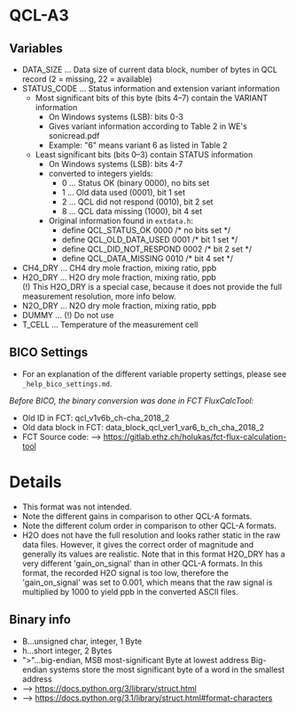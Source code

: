 # QCL-A3

## Variables
- DATA_SIZE ... Data size of current data block, number of bytes in QCL record
  (2 = missing, 22 = available)
- STATUS_CODE ... Status information and extension variant information
  - Most significant bits of this byte (bits 4–7) contain the VARIANT information
    - On Windows systems (LSB): bits 0-3
    - Gives variant information according to Table 2 in WE's sonicread.pdf
    - Example: "6" means variant 6 as listed in Table 2
  - Least significant bits (bits 0–3) contain STATUS information
    - On Windows systems (LSB): bits 4-7    
    - converted to integers yields:
      - 0 ... Status OK (binary 0000), no bits set
      - 1 ... Old data used (0001), bit 1 set
      - 2 ... QCL did not respond (0010), bit 2 set
      - 8 ... QCL data missing (1000), bit 4 set
    - Original information found in ```extdata.h```:
      - define	QCL_STATUS_OK		0000	/* no bits set	*/
      - define	QCL_OLD_DATA_USED	0001	/* bit 1 set	*/
      - define	QCL_DID_NOT_RESPOND	0002    /* bit 2 set	*/
      - define QCL_DATA_MISSING	0010	    /* bit 4 set	*/
- CH4_DRY ... CH4 dry mole fraction, mixing ratio, ppb    
- H2O_DRY ... H2O dry mole fraction, mixing ratio, ppb  
  (!) This H2O_DRY is a special case, because it does not provide the full 
  measurement resolution, more info below.  
- N2O_DRY ... N2O dry mole fraction, mixing ratio, ppb    
- DUMMY ... (!) Do not use
- T_CELL ... Temperature of the measurement cell

## BICO Settings
- For an explanation of the different variable property settings, please see ```_help_bico_settings.md```.

*Before BICO, the binary conversion was done in FCT FluxCalcTool:*
- Old ID in FCT: qcl_v1v6b_ch-cha_2018_2
- Old data block in FCT: data_block_qcl_ver1_var6_b_ch_cha_2018_2
- FCT Source code: --> https://gitlab.ethz.ch/holukas/fct-flux-calculation-tool

# Details
- This format was not intended.
- Note the different gains in comparison to other QCL-A formats.
- Note the different colum order in comparison to other QCL-A formats. 
- H2O does not have the full resolution and looks rather static in the raw data files. 
  However, it gives the correct order of magnitude and generally its values are realistic.
  Note that in this format H2O_DRY has a very different 'gain_on_signal' than in other
  QCL-A formats. In this format, the recorded H2O signal is too low, therefore the
  'gain_on_signal' was set to 0.001, which means that the raw signal is multiplied by 1000
  to yield ppb in the converted ASCII files. 

## Binary info
- B...unsigned char, integer, 1 Byte
- h...short integer, 2 Bytes
- ">"...big-endian, MSB most-significant Byte at lowest address
     Big-endian systems store the most significant byte of a word in the smallest address
- --> https://docs.python.org/3/library/struct.html
- --> https://docs.python.org/3.1/library/struct.html#format-characters